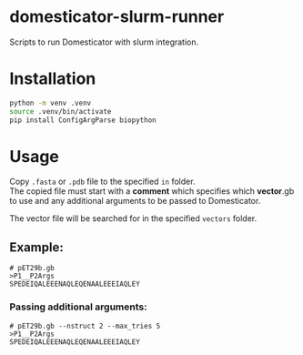 # domesticator-slurm-runner
Scripts to run Domesticator with slurm integration.


# Installation

```bash
python -m venv .venv
source .venv/bin/activate
pip install ConfigArgParse biopython
```

# Usage
Copy `.fasta` or `.pdb` file to the specified `in` folder.  
The copied file must start with a **comment** which specifies which **vector**.gb to use and any additional arguments to be passed to Domesticator.

The vector file will be searched for in the specified `vectors` folder. 

## Example:
```fasta
# pET29b.gb
>P1__P2Args
SPEDEIQALEEENAQLEQENAALEEEIAQLEY
```

### Passing additional arguments:
```fasta
# pET29b.gb --nstruct 2 --max_tries 5
>P1__P2Args
SPEDEIQALEEENAQLEQENAALEEEIAQLEY
```